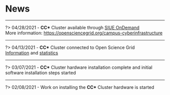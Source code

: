 # News

---
?> 04/28/2021 - **CC\*** Cluster available through [SIUE OnDemand](https://ondemand.hpc.siue.edu/)
<br>
More information: https://opensciencegrid.org/campus-cyberinfrastructure

---
?> 04/13/2021 - **CC\*** Cluster connected to Open Science Grid
<br>
[Information](https://opensciencegrid.org/campus-cyberinfrastructure.html) and [statistics](https://gracc.opensciencegrid.org/d/000000079/site-summary?orgId=1&var-interval=$__auto_interval_interval&var-site=SIUE%20-%20CC&var-type=All&from=now-90d&to=now)

---
?> 03/07/2021 - **CC\*** Cluster hardware installation complete and initial software installation steps started

---
?> 02/08/2021 - Work on installing the **CC\*** Cluster hardware is started
